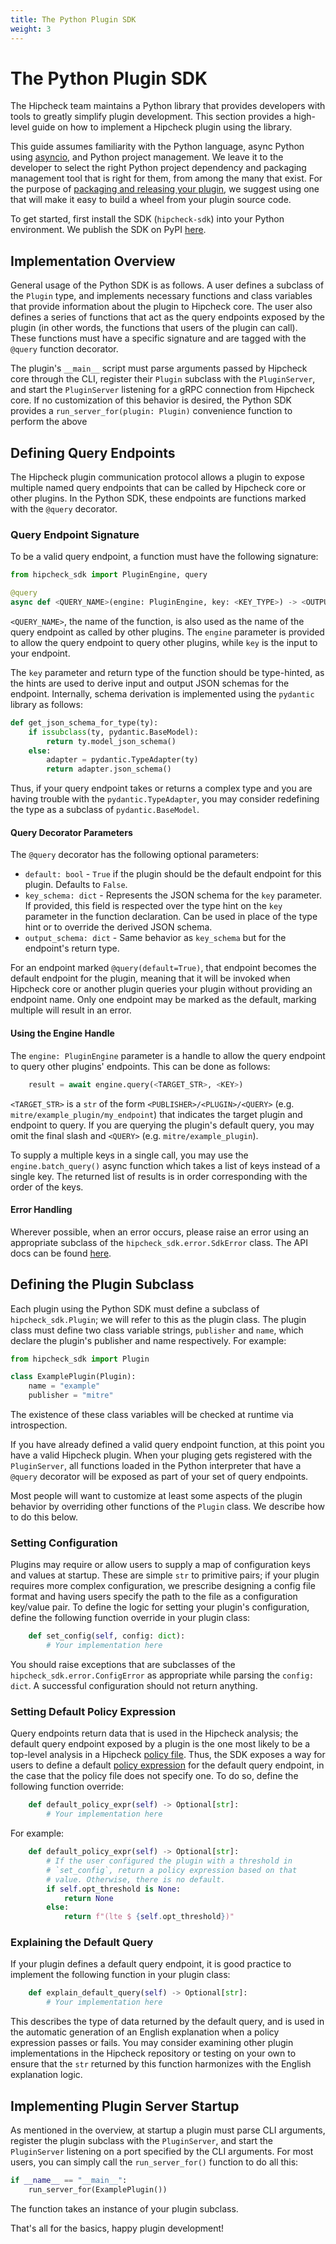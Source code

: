 ```yaml
---
title: The Python Plugin SDK
weight: 3
---
```


# The Python Plugin SDK

The Hipcheck team maintains a Python library that provides developers with tools
to greatly simplify plugin development. This section provides a high-level guide
on how to implement a Hipcheck plugin using the library.

This guide assumes familiarity with the Python language, async Python using
[asyncio][asyncio], and Python project management. We leave it to the developer
to select the right Python project dependency and packaging management tool
that is right for them, from among the many that exist. For the purpose of
[packaging and releasing your plugin][plugin-release], we suggest using one
that will make it easy to build a wheel from your plugin source code.

To get started, first install the SDK (`hipcheck-sdk`) into your Python
environment. We publish the SDK on PyPI
[here](https://pypi.org/project/hipcheck-sdk/).

## Implementation Overview

General usage of the Python SDK is as follows. A user defines a subclass of the
`Plugin` type, and implements necessary functions and class variables that provide
information about the plugin to Hipcheck core. The user also defines a series of
functions that act as the query endpoints exposed by the plugin (in other words,
the functions that users of the plugin can call). These functions must have a
specific signature and are tagged with the `@query` function decorator.

The plugin's `__main__` script must parse arguments passed by Hipcheck core through
the CLI, register their `Plugin` subclass with the `PluginServer`, and start the
`PluginServer` listening for a gRPC connection from Hipcheck core. If no
customization of this behavior is desired, the Python SDK provides a
`run_server_for(plugin: Plugin)` convenience function to perform the above

## Defining Query Endpoints

The Hipcheck plugin communication protocol allows a plugin to expose multiple
named query endpoints that can be called by Hipcheck core or other plugins. In
the Python SDK, these endpoints are functions marked with the `@query`
decorator.

### Query Endpoint Signature

To be a valid query endpoint, a function must have the following
signature:

```python
from hipcheck_sdk import PluginEngine, query

@query
async def <QUERY_NAME>(engine: PluginEngine, key: <KEY_TYPE>) -> <OUTPUT_TYPE>
```

`<QUERY_NAME>`, the name of the function, is also used as the name of the query
endpoint as called by other plugins. The `engine` parameter is provided to allow
the query endpoint to query other plugins, while `key` is the input to your
endpoint.

The `key` parameter and return type of the function should be type-hinted, as
the hints are used to derive input and output JSON schemas for the endpoint.
Internally, schema derivation is implemented using the `pydantic` library as
follows:

```python
def get_json_schema_for_type(ty):
	if issubclass(ty, pydantic.BaseModel):
		return ty.model_json_schema()
    else:
        adapter = pydantic.TypeAdapter(ty)
        return adapter.json_schema()
```

Thus, if your query endpoint takes or returns a complex type and you are having
trouble with the `pydantic.TypeAdapter`, you may consider redefining the type as
a subclass of `pydantic.BaseModel`.

#### Query Decorator Parameters

The `@query` decorator has the following optional parameters:
- `default: bool` - `True` if the plugin should be the default endpoint for this
	plugin. Defaults to `False`.
- `key_schema: dict` - Represents the JSON schema for the `key` parameter. If provided,
	this field is respected over the type hint on the `key` parameter in the function
	declaration. Can be used in place of the type hint or to override the derived
	JSON schema.
- `output_schema: dict` - Same behavior as `key_schema` but for the endpoint's return type.

For an endpoint marked `@query(default=True)`, that endpoint becomes the
default endpoint for the plugin, meaning that it will be invoked when
Hipcheck core or another plugin queries your plugin without providing an
endpoint name. Only one endpoint may be marked as the default, marking
multiple will result in an error.

#### Using the Engine Handle

The `engine: PluginEngine` parameter is a handle to allow the query endpoint to
query other plugins' endpoints. This can be done as follows:

```python
	result = await engine.query(<TARGET_STR>, <KEY>)
```

`<TARGET_STR>` is a `str` of the form `<PUBLISHER>/<PLUGIN>/<QUERY>` (e.g.
`mitre/example_plugin/my_endpoint`) that indicates the target plugin and
endpoint to query.  If you are querying the plugin's default query, you may omit
the final slash and `<QUERY>` (e.g. `mitre/example_plugin`).

To supply a multiple keys in a single call, you may use the
`engine.batch_query()` async function which takes a list of keys instead of a
single key. The returned list of results is in order corresponding with the
order of the keys.

#### Error Handling

Wherever possible, when an error occurs, please raise an error using an
appropriate subclass of the `hipcheck_sdk.error.SdkError` class. The API docs
can be found [here](todo).

## Defining the Plugin Subclass

Each plugin using the Python SDK must define a subclass of
`hipcheck_sdk.Plugin`; we will refer to this as the plugin class. The plugin
class must define two class variable strings, `publisher` and `name`, which
declare the plugin's publisher and name respectively. For example:

```python
from hipcheck_sdk import Plugin

class ExamplePlugin(Plugin):
    name = "example"
    publisher = "mitre"
```

The existence of these class variables will be checked at runtime via
introspection.

If you have already defined a valid query endpoint function, at this point you
have a valid Hipcheck plugin. When your pluging gets registered with the
`PluginServer`, all functions loaded in the Python interpreter that have a
`@query` decorator will be exposed as part of your set of query endpoints.

Most people will want to customize at least some aspects of the plugin behavior
by overriding other functions of the `Plugin` class. We describe how to do this
below.

### Setting Configuration

Plugins may require or allow users to supply a map of configuration keys and
values at startup. These are simple `str` to primitive pairs; if your plugin
requires more complex configuration, we prescribe designing a config file
format and having users specify the path to the file as a configuration
key/value pair. To define the logic for setting your plugin's configuration,
define the following function override in your plugin class:

```python
	def set_config(self, config: dict):
		# Your implementation here
```

You should raise exceptions that are subclasses of the
`hipcheck_sdk.error.ConfigError` as appropriate while parsing the `config:
dict`. A successful configuration should not return anything.

### Setting Default Policy Expression

Query endpoints return data that is used in the Hipcheck analysis; the default
query endpoint exposed by a plugin is the one most likely to be a top-level
analysis in a Hipcheck [policy file][policy-file]. Thus, the SDK exposes a way
for users to define a default [policy expression][policy-expr] for the default
query endpoint, in the case that the policy file does not specify one. To do so,
define the following function override:

```python
 	def default_policy_expr(self) -> Optional[str]:
		# Your implementation here
```

For example:

```python
 	def default_policy_expr(self) -> Optional[str]:
		# If the user configured the plugin with a threshold in
		# `set_config`, return a policy expression based on that
		# value. Otherwise, there is no default.
		if self.opt_threshold is None:
            return None
        else:
            return f"(lte $ {self.opt_threshold})"

```

### Explaining the Default Query

If your plugin defines a default query endpoint, it is good practice to implement the following function in your plugin class:

```python
	def explain_default_query(self) -> Optional[str]:
		# Your implementation here
```

This describes the type of data returned by the default query, and is used in
the automatic generation of an English explanation when a policy expression
passes or fails. You may consider examining other plugin implementations in the
Hipcheck repository or testing on your own to ensure that the `str` returned by
this function harmonizes with the English explanation logic.

## Implementing Plugin Server Startup

As mentioned in the overview, at startup a plugin must parse CLI arguments,
register the plugin subclass with the `PluginServer`, and start the
`PluginServer` listening on a port specified by the CLI arguments. For most
users, you can simply call the `run_server_for()` function to do all this:

```python
if __name__ == "__main__":
    run_server_for(ExamplePlugin())
```

The function takes an instance of your plugin subclass.

That's all for the basics, happy plugin development!

[asyncio]: https://docs.python.org/3/library/asyncio.html
[plugin-release]: @/docs/guide/making-plugins/release.md
[policy-expr]: @/docs/guide/config/policy-expr.md
[policy-file]: @/docs/guide/config/policy-file.md
